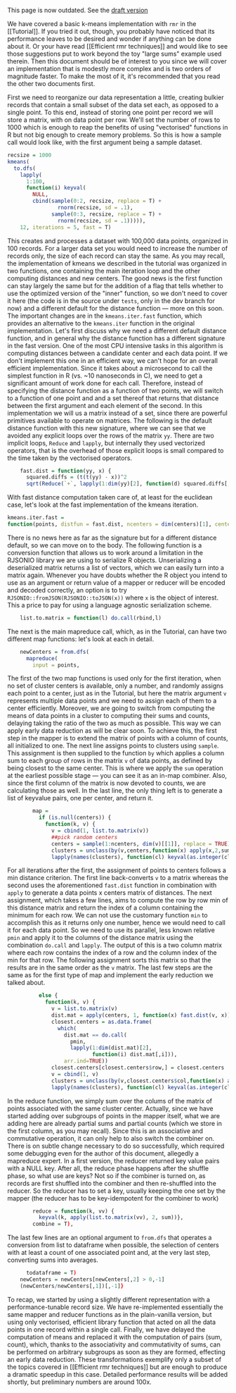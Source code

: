 This page is now outdated. See the [draft version](https://github.com/RevolutionAnalytics/RHadoop/blob/dev/rmr/pkg/docs/fast-k-means.md)

We have covered a basic k-means implementation with `rmr` in the [[Tutorial]]. If you tried it out, though, you probably have noticed that
its performance leaves to be desired and wonder if anything can be done about it. Or your have read [[Efficient rmr techniques]] and would
like to see those suggestions put to work beyond the toy "large sums" example used therein. Then this document should be of interest to you
since we will cover an implementation that is modestly more complex and is two orders of magnitude faster. To make the most of it, it's
recommended that you read the other two documents first.

First we need to reorganize our data representation a little, creating bulkier records that contain a small subset of the data set each, as
opposed to a single point. To this end, instead of storing one point per record we will store a matrix, with on data point per row. We'll
set the number of rows to 1000 which is enough to reap the benefits of using "vectorised" functions in R but not big enough to create memory
problems. So this is how a sample call would look like, with the first argument being a sample dataset.

```r
recsize = 1000
kmeans(
  to.dfs(
    lapply(
	  1:100, 
      function(i) keyval(
	    NULL, 
        cbind(sample(0:2, recsize, replace = T) + 
		        rnorm(recsize, sd = .1), 
              sample(0:3, recsize, replace = T) + 
                rnorm(recsize, sd = .1))))), 
    12, iterations = 5, fast = T)
```

This creates and processes a dataset with 100,000 data points, organized in 100 records. For a larger data set you would need to increase
the number of records only, the size of each record can stay the same. As you may recall, the implementation of kmeans we described in the
tutorial was organized in two functions, one containing the main iteration loop and the other computing distances and new centers. The good
news is the first function can stay largely the same but for the addition of a flag that tells whether to use the optimized version of the
"inner" function, so we don't need to cover it here (the code is in the source under `tests`, only in the dev branch for now) and a
different default for the distance function &mdash; more on this soon. The important changes are in the `kmeans.iter.fast` function, which
provides an alternative to the `kmeans.iter` function in the original implementation. Let's first discuss why we need a different default
distance function, and in general why the distance function has a different signature in the fast version. One of the most CPU intensive
tasks in this algorithm is computing distances between a candidate center and each data point. If we don't implement this one in an
efficient way, we can't hope for an overall efficient implementation. Since it takes about a microsecond to call the simplest function in R
(vs. ~10 nanoseconds in C), we need to get a significant amount of work done for each call. Therefore, instead of specifying the distance
function as a function of two points, we will switch to a function of one point and and a set thereof that returns that distance between the
first argument and each element of the second. In this implementation we will us a matrix instead of a set, since there are powerful
primitives available to operate on matrices. The following is the default distance function with this new signature, where we can see that
we avoided any explicit loops over the rows of the matrix `yy`. There are two implicit loops, `Reduce` and `lapply`, but internally they
used vectorized operators, that is the overhead of those explicit loops is small compared to the time taken by the vectorised operators.

```r
    fast.dist = function(yy, x) { 
      squared.diffs = (t(t(yy) - x))^2
      sqrt(Reduce(`+`, lapply(1:dim(yy)[2], function(d) squared.diffs[,d])))} 
```

With fast distance computation taken care of, at least for the euclidean case, let's look at the fast implementation of the kmeans iteration.

```r
kmeans.iter.fast = 
function(points, distfun = fast.dist, ncenters = dim(centers)[1], centers = NULL) {
```

There is no news here as far as the signature but for a different distance default, so we can move on to the body. The following function is
a conversion function that allows us to work around a limitation in the RJSONIO library we are using to serialize R objects. Unserializing a
deserialized matrix returns a list of vectors, which we can easily turn into a matrix again. Whenever you have doubts whether the R object
you intend to use as an argument or return value of a mapper or reducer will be encoded and decoded correctly, an option is to try
`RJSONIO::fromJSON(RJSONIO::toJSON(x))` where `x` is the object of interest. This a price to pay for using a language agnostic serialization
scheme.

```r
    list.to.matrix = function(l) do.call(rbind,l)
```

The next is the main mapreduce call, which, as in the Tutorial, can have two different map functions: let's look at each in detail.

```r
    newCenters = from.dfs(
      mapreduce(
        input = points,
```

The first of the two map functions is used only for the first iteration, when no set of cluster centers is available, only a number, and
randomly assigns each point to a center, just as in the Tutorial, but here the matrix argument `v` represents multiple data points and we
need to assign each of them to a center efficiently. Moreover, we are going to switch from computing the means of data points in a cluster
to computing their sums and counts, delaying taking the ratio of the two as much as possible. This way we can apply early data reduction as
will be clear soon. To achieve this, the first step in the mapper is to extend the matrix of points with a column of counts, all initialized
to one. The next line assigns points to clusters using `sample`. This assignment is then supplied to the function `by` which applies a
column sum to each group of rows in the matrix `v` of data points, as defined by being closest to the same center. This is where we apply
the `sum` operation at the earliest possible stage &mdash; you can see it as an in-map combiner. Also, since the first column of the matrix
is now devoted to counts, we are calculating those as well. In the last line, the only thing left is to generate a list of keyvalue pairs,
one per center, and return it.

```r 
        map = 
          if (is.null(centers)) {
            function(k, v) {
              v = cbind(1, list.to.matrix(v))
              ##pick random centers
              centers = sample(1:ncenters, dim(v)[[1]], replace = TRUE) 
              clusters = unclass(by(v,centers,function(x) apply(x,2,sum)))
              lapply(names(clusters), function(cl) keyval(as.integer(cl), clusters[[cl]]))}} 
```

For all iterations after the first, the assignment of points to centers follows a min distance criterion. The first line back-converts `v`
to a matrix whereas the second uses the aforementioned `fast.dist` function in combination with `apply` to generate a data points x centers
matrix of distances. The next assignment, which takes a few lines, aims to compute the row by row min of this distance matrix and return the
index of a column containing the minimum for each row. We can not use the customary function `min` to accomplish this as it returns only one
number, hence we would need to call it for each data point. So we need to use its parallel, less known relative `pmin` and apply it to the
columns of the distance matrix using the combination `do.call` and `lapply`. The output of this is a two column matrix where each row
contains the index of a row and the column index of the min for that row. The following assignment sorts this matrix so that the results are
in the same order as the `v` matrix. The last few steps are the same as for the first type of map and implement the early reduction we
talked about.

```r
          else {
            function(k, v) {
              v = list.to.matrix(v)
              dist.mat = apply(centers, 1, function(x) fast.dist(v, x))
              closest.centers = as.data.frame(
                which(
                  dist.mat == do.call(
                    pmin,
                    lapply(1:dim(dist.mat)[2], 
                           function(i) dist.mat[,i])), 
                  arr.ind=TRUE))
              closest.centers[closest.centers$row,] = closest.centers
              v = cbind(1, v)
              clusters = unclass(by(v,closest.centers$col,function(x) apply(x,2,sum)))
              lapply(names(clusters), function(cl) keyval(as.integer(cl), clusters[[cl]]))}},
```

In the reduce function, we simply sum over the colums of the matrix of points associated with the same cluster center. Actually, since we
have started adding over subgroups of points in the mapper itself, what we are adding here are already partial sums and partial counts
(which we store in the first column, as you may recall). Since this is an associative and commutative operation, it can only help to also
switch the combiner on. There is on subtle change necessary to do so successfully, which required some debugging even for the author of this
document, allegedly a mapreduce expert. In a first version, the reducer returned key value pairs with a NULL key. After all, the reduce
phase happens after the shuffle phase, so what use are keys? Not so if the combiner is turned on, as records are first shuffled into the
combiner and then re-shuffled into the reducer. So the reducer has to set a key, usually keeping the one set by the mapper (the reducer has
to be key-idempotent for the combiner to work)

```r
        reduce = function(k, vv) {
          keyval(k, apply(list.to.matrix(vv), 2, sum))},
        combine = T),
```

The last few lines are an optional argument to `from.dfs` that operates a conversion from list to dataframe when possible, the selection of
centers with at least a count of one associated point and, at the very last step, converting sums into averages.

```r
      todataframe = T)
    newCenters = newCenters[newCenters[,2] > 0,-1]
    (newCenters/newCenters[,1])[,-1]}
```


To recap, we started by using a slightly different representation with a performance-tunable record size. We have re-implemented
essentially the same mapper and reducer functions as in the plain-vanilla version, but using only vectorised, efficient library function
that acted on all the data points in one record within a single call. Finally, we have delayed the computation of means and replaced it
with the computation of pairs (sum, count), which, thanks to the associativity and commutativity of sums, can be performed on arbitrary
subgroups as soon as they are formed, effecting an early data reduction. These transformations exemplify only a subset of the topics
covered in [[Efficient rmr techniques]] but are enough to produce a dramatic speedup in this case. Detailed performance results will be
added shortly, but preliminary numbers are around 100x.